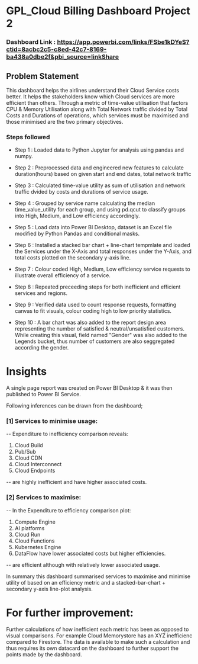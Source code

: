 # GPL_Cloud Billing Dashboard Project 2

### Dashboard Link : https://app.powerbi.com/links/FSbe1kDYeS?ctid=8acbc2c5-c8ed-42c7-8169-ba438a0dbe2f&pbi_source=linkShare

## Problem Statement

This dashboard helps the airlines understand their Cloud Service costs better. It helps the stakeholders know which Cloud services are more efficient than others. Through a metric of time-value utilisation that factors CPU & Memory Utilisation along with Total Network traffic divided by Total Costs and Durations of operations, which services must be maximised and those minimised are the two primary objectives.


### Steps followed 

- Step 1 : Loaded data to Python Jupyter for analysis using pandas and numpy.

- Step 2 : Preprocessed data and engineered new features to calculate duration(hours) based on given start and end dates, total network traffic

- Step 3 : Calculated time-value utility as sum of utilisation and network traffic dvided by costs and durations of service usage.

- Step 4 : Grouped by service name calculating the median time_value_utility for each group, and using pd.qcut to classify groups into High, Medium, and Low efficiency accordingly.

- Step 5 : Load data into Power BI Desktop, dataset is an Excel file modified by Python Pandas and conditional masks. 

- Step 6 : Installed a stacked bar chart + line-chart tempmlate and loaded the Services under the X-Axis and total responses under the Y-Axis, and total costs plotted on the secondary y-axis line. 

- Step 7 : Colour coded High, Medium, Low efficiency service requests to illustrate overall efficiency of a service.

- Step 8 : Repeated preceeding steps for both inefficient and efficient services and regions.

- Step 9 : Verified data used to count response requests, formatting canvas to fit visuals, colour coding high to low priority statistics.

- Step 10 : A bar chart was also added to the report design area representing the number of satisfied & neutral/unsatisfied customers. While creating this visual, field named "Gender" was also added to the Legends bucket, thus number of customers are also seggregated according the gender. 



# Insights

A single page report was created on Power BI Desktop & it was then published to Power BI Service.

Following inferences can be drawn from the dashboard;

### [1] Services to minimise usage:
-- Expenditure to inefficiency comparison reveals: 
1. Cloud Build
2. Pub/Sub
3. Cloud CDN
4. Cloud Interconnect
5. Cloud Endpoints

-- are highly inefficient and have higher associated costs.

### [2] Services to maximise:
-- In the Expenditure to efficiency comparison plot:
1. Compute Engine
2. AI platforms
3. Cloud Run
4. Cloud Functions
5. Kubernetes Engine
6. DataFlow have lower associated costs but higher efficiencies.

-- are efficient although with relatively lower associated usage.

In summary this dashboard summarised services to maximise and minimise utility of based on an efficiency metric and a stacked-bar-chart + secondary y-axis line-plot analysis.

# For further improvement:
Further calculations of how inefficient each metric has been as opposed to visual comparisons. For example Cloud Memorystore has an XYZ inefficienc compared to Firestore. The data is available to make such a calculation and thus requires its own datacard on the dashboard to further support the points made by the dashboard.
